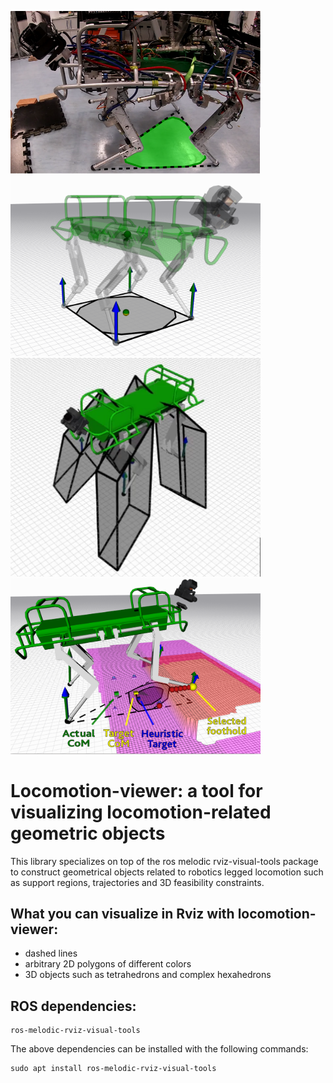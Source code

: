 <img src="https://github.com/orsoromeo/jet-leg/blob/master/figs/feasible_region.png" alt="hyqgreen" width="400"/>  <img src="https://github.com/orsoromeo/jet-leg/blob/master/figs/four_stance.png" alt="planning" width="400"/>
<img src="https://github.com/orsoromeo/jet-leg/blob/master/figs/force_polygons.png" alt="hyqgreen" width="400"/>  <img src="https://github.com/orsoromeo/jet-leg/blob/master/figs/foothold_planning.png" alt="planning" width="400"/>


# Locomotion-viewer: a tool for visualizing locomotion-related geometric objects
This library specializes on top of the ros melodic rviz-visual-tools package to construct geometrical objects related to robotics legged locomotion such as support regions, trajectories and 3D feasibility constraints.

## What you can visualize in Rviz with locomotion-viewer:
- dashed lines
- arbitrary 2D polygons of different colors 
- 3D objects such as tetrahedrons and complex hexahedrons

## ROS dependencies:
```
ros-melodic-rviz-visual-tools
```

The above dependencies can be installed with the following commands:
```
sudo apt install ros-melodic-rviz-visual-tools
```
